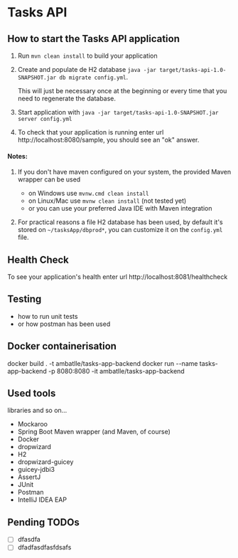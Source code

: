 # Tasks API

How to start the Tasks API application
---

1. Run `mvn clean install` to build your application
2. Create and populate de H2 database `java -jar target/tasks-api-1.0-SNAPSHOT.jar db migrate config.yml`.

   This will just be necessary once at the beginning or every time that you need to regenerate the database.

3. Start application with `java -jar target/tasks-api-1.0-SNAPSHOT.jar server config.yml`
4. To check that your application is running enter url http://localhost:8080/sample, you should see an "ok" answer.

#### Notes:

1. If you don't have maven configured on your system, the provided Maven wrapper can be used

    - on Windows use `mvnw.cmd clean install`
    - on Linux/Mac use `mvnw clean install` (not tested yet)
    - or you can use your preferred Java IDE with Maven integration

2. For practical reasons a file H2 database has been used, by default it's stored on `~/tasksApp/dbprod*`, you can
   customize it on the `config.yml` file.

Health Check
---

To see your application's health enter url http://localhost:8081/healthcheck

Testing
---

- how to run unit tests
- or how postman has been used

Docker containerisation
---
docker build . -t ambatlle/tasks-app-backend
docker run --name tasks-app-backend -p 8080:8080 -it ambatlle/tasks-app-backend

Used tools
---

libraries and so on...

- Mockaroo
- Spring Boot Maven wrapper (and Maven, of course)
- Docker
- dropwizard
- H2
- dropwizard-guicey
- guicey-jdbi3
- AssertJ
- JUnit
- Postman
- IntelliJ IDEA EAP

Pending TODOs
---

- [ ] dfasdfa
- [ ] dfadfasdfasfdsafs